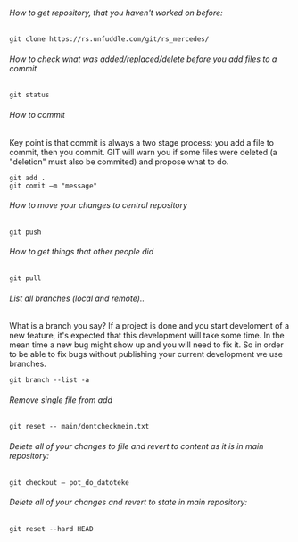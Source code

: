 
###### How to get repository, that you haven't worked on before:
```
git clone https://rs.unfuddle.com/git/rs_mercedes/
```
###### How to check what was added/replaced/delete before you add files to a commit
```
git status
```
###### How to commit
Key point is that commit is always a two stage process: you add a file to commit, then you commit. GIT will warn you if some files were deleted (a "deletion" must also be commited) and propose what to do.
```
git add .
git comit –m "message"
```
###### How to move your changes to central repository
```
git push
```
###### How to get things that other people did
```
git pull
```
###### List all branches (local and remote).. 
What is a branch you say? If a project is done and you start develoment of a new feature, it's expected that this development will take some time. In the mean time a new bug might show up and you will need to fix it. So in order to be able to fix bugs without publishing your current development we use branches.
```
git branch --list -a
```
###### Remove single file from add 
```
git reset -- main/dontcheckmein.txt
```
###### Delete all of your changes to file and revert to content as it is in main repository:
```
git checkout – pot_do_datoteke
```
###### Delete all of your changes and revert to state in main repository:
```
git reset --hard HEAD
```

